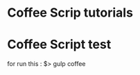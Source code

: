 # Coffee Scrip tutorials
Coffee Script test
========================================================
for run this :
$> gulp coffee
